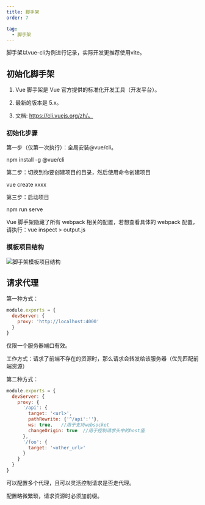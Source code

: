 ```yaml
---
title: 脚手架
order: 7

tag:
  - 脚手架
---
```


脚手架以vue-cli为例进行记录，实际开发更推荐使用vite。

## 初始化脚手架

1. Vue 脚手架是 Vue 官方提供的标准化开发工具（开发平台）。

2. 最新的版本是 5.x。

3. 文档: https://cli.vuejs.org/zh/。

### 初始化步骤

第一步（仅第一次执行）：全局安装@vue/cli。

npm install -g @vue/cli

第二步：切换到你要创建项目的目录，然后使用命令创建项目

vue create xxxx

第三步：启动项目

npm run serve

Vue 脚手架隐藏了所有 webpack 相关的配置，若想查看具体的 webpack 配置，请执行：vue inspect > output.js

### 模板项目结构

![脚手架模板项目结构](https://misaka10032.oss-cn-chengdu.aliyuncs.com/Vue/image-20211020165600263.png)

## 请求代理

第一种方式：

```js
module.exports = {
  devServer: {
    proxy: 'http://localhost:4000'
  }
}
```

仅限一个服务器端口有效。

工作方式：请求了前端不存在的资源时，那么请求会转发给该服务器（优先匹配前端资源）

第二种方式：

```js
module.exports = {
  devServer: {
    proxy: {
      '/api': {
        target: '<url>',
        pathRewrite: {'^/api':''},
        ws: true,	//用于支持websocket
        changeOrigin: true	//用于控制请求头中的host值
      },
      '/foo': {
        target: '<other_url>'
      }
    }
  }
}
```

可以配置多个代理，且可以灵活控制请求是否走代理。

配置略微繁琐，请求资源时必须加前缀。